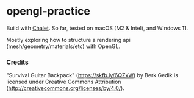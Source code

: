 # opengl-practice

Build with [Chalet](https://www.chalet-work.space). So far, tested on macOS (M2 & Intel), and Windows 11.

Mostly exploring how to structure a rendering api (mesh/geometry/materials/etc) with OpenGL.


### Credits

"Survival Guitar Backpack" (https://skfb.ly/6QZxW) by Berk Gedik is licensed under Creative Commons Attribution (http://creativecommons.org/licenses/by/4.0/).
